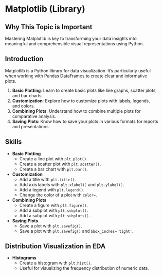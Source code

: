 # Matplotlib (Library)

## Why This Topic is Important

Mastering Matplotlib is key to transforming your data insights into meaningful and comprehensible visual representations using Python.

## Introduction

Matplotlib is a Python library for data visualization.
It’s particularly useful when working with Pandas DataFrames to create clear and informative plots.

1. **Basic Plotting**: Learn to create basic plots like line graphs, scatter plots, and bar charts.
2. **Customization**: Explore how to customize plots with labels, legends, and colors.
3. **Combining Plots**: Understand how to combine multiple plots for comparative analysis.
4. **Saving Plots**: Know how to save your plots in various formats for reports and presentations.

## Skills

- **Basic Plotting**
  - Create a line plot with `plt.plot()`.
  - Create a scatter plot with `plt.scatter()`.
  - Create a bar chart with `plt.bar()`.
- **Customization**
  - Add a title with `plt.title()`.
  - Add axis labels with `plt.xlabel()` and `plt.ylabel()`.
  - Add a legend with `plt.legend()`.
  - Change the color of a plot with `color=`.
- **Combining Plots**
  - Create a figure with `plt.figure()`.
  - Add a subplot with `plt.subplot()`.
  - Add a subplot with `plt.subplots()`.
- **Saving Plots**
  - Save a plot with `plt.savefig()`.
  - Save a plot with `plt.savefig()` and `bbox_inches='tight'`.

## Distribution Visualization in EDA

- **Histograms**
  - Create a histogram with `plt.hist()`.
  - Useful for visualizing the frequency distribution of numeric data.
